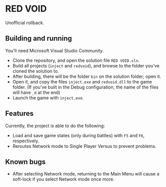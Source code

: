 # RED VOID

Unofficial rollback.

## Building and running

You'll need Microsoft Visual Studio Community.
- Clone the repository, and open the solution file ``RED VOID.sln``.
- Build all projects (``inject`` and ``redvoid``), and browse to the folder you've cloned the solution to.
- After building, there will be the folder ``bin`` on the solution folder; open it. 
- Open it, and copy the files ``inject.exe`` and ``redvoid.dll`` to the game folder. (If you've built in the Debug configuration, the name of the files will have ``_d`` at the end)
- Launch the game with ``inject.exe``.

## Features

Currently, the project is able to do the following:

- Load and save game states (only during battles) with ``F5`` and ``F6``, respectively.
- Reroutes Network mode to Single Player Versus to prevent problems.

## Known bugs
- After selecting Network mode, returning to the Main Menu will cause a soft-lock if you select Network mode once more.
